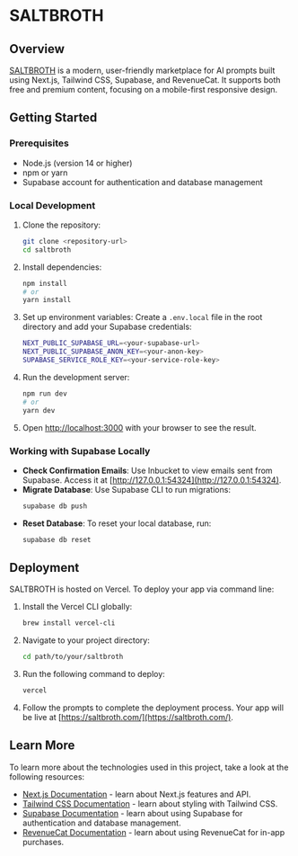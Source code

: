 # SALTBROTH

## Overview
 [SALTBROTH](https://saltbroth.com/) is a modern, user-friendly marketplace for AI prompts built using Next.js, Tailwind CSS, Supabase, and RevenueCat. It supports both free and premium content, focusing on a mobile-first responsive design.

## Getting Started

### Prerequisites
- Node.js (version 14 or higher)
- npm or yarn
- Supabase account for authentication and database management

### Local Development
1. Clone the repository:
   ```bash
   git clone <repository-url>
   cd saltbroth
   ```

2. Install dependencies:
   ```bash
   npm install
   # or
   yarn install
   ```

3. Set up environment variables:
   Create a `.env.local` file in the root directory and add your Supabase credentials:
   ```bash
   NEXT_PUBLIC_SUPABASE_URL=<your-supabase-url>
   NEXT_PUBLIC_SUPABASE_ANON_KEY=<your-anon-key>
   SUPABASE_SERVICE_ROLE_KEY=<your-service-role-key>
   ```

4. Run the development server:
   ```bash
   npm run dev
   # or
   yarn dev
   ```

5. Open [http://localhost:3000](http://localhost:3000) with your browser to see the result.

### Working with Supabase Locally
- **Check Confirmation Emails**: Use Inbucket to view emails sent from Supabase. Access it at [http://127.0.0.1:54324](http://127.0.0.1:54324).
- **Migrate Database**: Use Supabase CLI to run migrations:
   ```bash
   supabase db push
   ```
- **Reset Database**: To reset your local database, run:
   ```bash
   supabase db reset
   ```

## Deployment
SALTBROTH is hosted on Vercel. To deploy your app via command line:
1. Install the Vercel CLI globally:
   ```bash
   brew install vercel-cli
   ```
2. Navigate to your project directory:
   ```bash
   cd path/to/your/saltbroth
   ```
3. Run the following command to deploy:
   ```bash
   vercel
   ```
4. Follow the prompts to complete the deployment process. Your app will be live at [https://saltbroth.com/](https://saltbroth.com/).

## Learn More
To learn more about the technologies used in this project, take a look at the following resources:
- [Next.js Documentation](https://nextjs.org/docs) - learn about Next.js features and API.
- [Tailwind CSS Documentation](https://tailwindcss.com/docs) - learn about styling with Tailwind CSS.
- [Supabase Documentation](https://supabase.io/docs) - learn about using Supabase for authentication and database management.
- [RevenueCat Documentation](https://revenuecat.com/docs) - learn about using RevenueCat for in-app purchases.